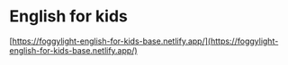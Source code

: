 # English for kids
[https://foggylight-english-for-kids-base.netlify.app/](https://foggylight-english-for-kids-base.netlify.app/)
